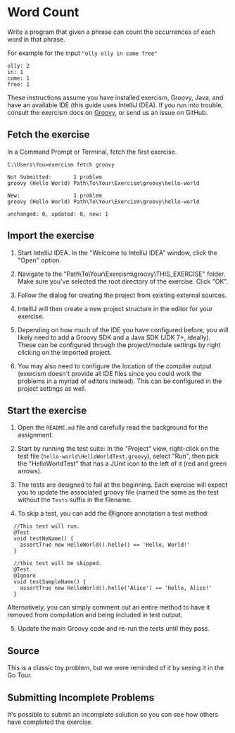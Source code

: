 # Word Count

Write a program that given a phrase can count the occurrences of each word in that phrase.

For example for the input `"olly olly in come free"`

```plain
olly: 2
in: 1
come: 1
free: 1
```


These instructions assume you have installed exercism, Groovy, Java, and have an available IDE (this guide uses IntelliJ IDEA). If you run into trouble, consult the exercism docs on [Groovy](http://exercism.io/languages/groovy), or send us an issue on GitHub.

## Fetch the exercise

In a Command Prompt or Terminal, fetch the first exercise.

```
C:\Users\You>exercism fetch groovy

Not Submitted:       1 problem
groovy (Hello World) Path\To\Your\Exercism\groovy\hello-world

New:                 1 problem
groovy (Hello World) Path\To\Your\Exercism\groovy\hello-world

unchanged: 0, updated: 0, new: 1
```

## Import the exercise

1) Start IntelliJ IDEA. In the "Welcome to IntelliJ IDEA" window, click the "Open" option.

2) Navigate to the "Path\To\Your\Exercism\groovy\THIS_EXERCISE" folder.  Make sure you've selected the root directory of the exercise. Click "OK".

3) Follow the dialog for creating the project from existing external sources.

4) IntelliJ will then create a new project structure in the editor for your exercise.

5) Depending on how much of the IDE you have configured before, you will likely need to add a Groovy SDK and a Java SDK (JDK 7+, ideally). These can be configured through the project/module settings by right clicking on the imported project. 

6) You may also need to configure the location of the compiler output (exercism doesn't provide all IDE files since you could work the problems in a myriad of editors instead). This can be configured in the project settings as well. 

## Start the exercise

1) Open the `README.md` file and carefully read the background for the assignment.

2) Start by running the test suite: In the "Project" view, right-click on the test file (`hello-world\HelloWorldTest.groovy`), select "Run", then pick the "HelloWorldTest" that has a JUnit icon to the left of it (red and green arrows).

3) The tests are designed to fail at the beginning. Each exercise will expect you to update the associated groovy file (named the same as the test without the ````Tests```` suffix in the filename.

4) To skip a test, you can add the @Ignore annotation a test method:

````
  //This test will run.
  @Test
  void testNoName() {
    assertTrue new HelloWorld().hello() == 'Hello, World!'
  }

  //this test will be skipped.
  @Test
  @Ignore
  void testSampleName() {
    assertTrue new HelloWorld().hello('Alice') == 'Hello, Alice!'
  }
````

Alternatively, you can simply comment out an entire method to have it removed from compilation and being included in test output.

5) Update the main Groovy code and re-run the tests until they pass.

## Source

This is a classic toy problem, but we were reminded of it by seeing it in the Go Tour.

## Submitting Incomplete Problems
It's possible to submit an incomplete solution so you can see how others have completed the exercise.

